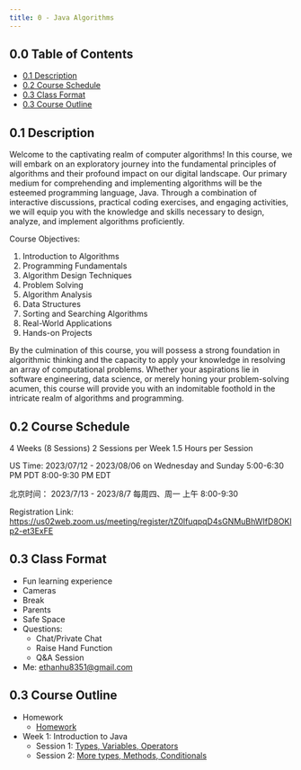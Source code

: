 ```yaml
---
title: 0 - Java Algorithms
---
```


## 0.0 Table of Contents <!-- omit from toc -->

- [0.1 Description](#01-description)
- [0.2 Course Schedule](#02-course-schedule)
- [0.3 Class Format](#03-class-format)
- [0.3 Course Outline](#03-course-outline)

## 0.1 Description

Welcome to the captivating realm of computer algorithms! In this course, we will embark on an exploratory journey into the fundamental principles of algorithms and their profound impact on our digital landscape. Our primary medium for comprehending and implementing algorithms will be the esteemed programming language, Java. Through a combination of interactive discussions, practical coding exercises, and engaging activities, we will equip you with the knowledge and skills necessary to design, analyze, and implement algorithms proficiently.

Course Objectives:

1. Introduction to Algorithms
2. Programming Fundamentals
3. Algorithm Design Techniques
4. Problem Solving
5. Algorithm Analysis
6. Data Structures
7. Sorting and Searching Algorithms
8. Real-World Applications
9. Hands-on Projects

By the culmination of this course, you will possess a strong foundation in algorithmic thinking and the capacity to apply your knowledge in resolving an array of computational problems. Whether your aspirations lie in software engineering, data science, or merely honing your problem-solving acumen, this course will provide you with an indomitable foothold in the intricate realm of algorithms and programming.

## 0.2 Course Schedule

4 Weeks (8 Sessions)
2 Sessions per Week
1.5 Hours per Session

US Time:
2023/07/12 - 2023/08/06 on Wednesday and Sunday
5:00-6:30 PM PDT
8:00-9:30 PM EDT

北京时间：
2023/7/13 - 2023/8/7
每周四、周一 上午 8:00-9:30

Registration Link: https://us02web.zoom.us/meeting/register/tZ0lfuqpqD4sGNMuBhWIfD8OKlp2-et3ExFE

## 0.3 Class Format

- Fun learning experience
- Cameras
- Break
- Parents
- Safe Space
- Questions:
  - Chat/Private Chat
  - Raise Hand Function
  - Q&A Session
- Me: ethanhu8351@gmail.com

## 0.3 Course Outline

- Homework
  - [Homework](homework/homework.md)
- Week 1: Introduction to Java
  - Session 1: [Types, Variables, Operators](lectures/types_variables_operators)
  - Session 2: [More types, Methods, Conditionals](lectures/more_types_methods_conditionals)
